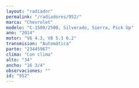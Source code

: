 ```yaml
---
layout: "radiador"
permalink: "/radiadores/952/"
marca: "Chevrolet"
modelo: "C-1500/2500, Silverado, Sierra, Pick Up"
ano: "2014"
motor: "V6 4.3, V8 5.3 6.2"
transmision: "Automática"
parte: "23445967"
clima: "Con clima"
alto: "34"
ancho: "16 3/4"
observaciones: ""
id: "952"
---
```


